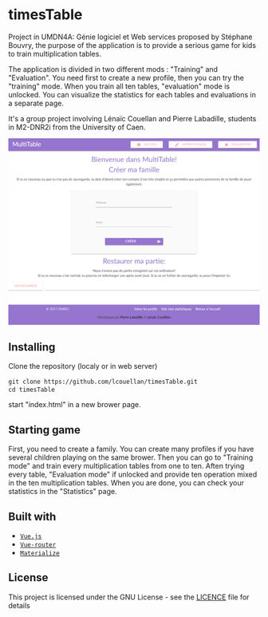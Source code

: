 # timesTable
Project in UMDN4A: Génie logiciel et Web services proposed by Stéphane Bouvry, the purpose of the application is to provide a serious game for kids to train multiplication tables.

The application is divided in two different mods : "Training" and "Evaluation".
You need first to create a new profile, then you can try the "training" mode. 
When you train all ten tables, "evaluation" mode is unlocked. 
You can visualize the statistics for each tables and evaluations in a separate page.

It's a group project involving Lénaïc Couellan and Pierre Labadille, students in M2-DNR2i from the University of Caen.

![](images/screenshot.png)

## Installing

Clone the repository (localy or in web server)
```
git clone https://github.com/lcouellan/timesTable.git
cd timesTable
```
start "index.html" in a new brower page.

## Starting game

First, you need to create a family. You can create many profiles if you have several children playing on the same brower.
Then you can go to "Training mode" and train every multiplication tables from one to ten.
Aften trying every table, "Evaluation mode" if unlocked and provide ten operation mixed in the ten multiplication tables.
When you are done, you can check your statistics in the "Statistics" page.

## Built with

* [`Vue.js`](https://vuejs.org/)
* [`Vue-router`](https://router.vuejs.org/en/)
* [`Materialize`](http://materializecss.com/)


## License

This project is licensed under the GNU License - see the [LICENCE](LICENSE) file for details
